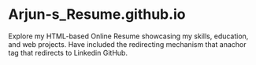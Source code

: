 # Arjun-s_Resume.github.io
Explore my HTML-based Online Resume showcasing my skills, education, and web projects. Have included the redirecting mechanism that anachor tag that redirects to Linkedin GitHub.
